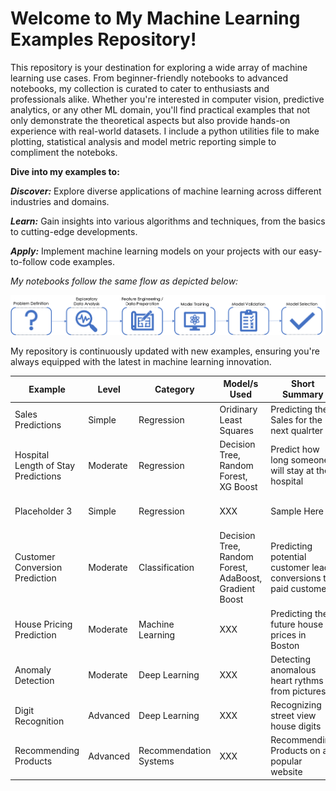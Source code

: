 # **Welcome to My Machine Learning Examples Repository!**

This repository is your destination for exploring a wide array of machine learning use cases. From beginner-friendly notebooks to advanced notebooks, my collection is curated to cater to enthusiasts and professionals alike. Whether you're interested in computer vision, predictive analytics, or any other ML domain, you'll find practical examples that not only demonstrate the theoretical aspects but also provide hands-on experience with real-world datasets. I include a python utilities file to make plotting, statistical analysis and model metric reporting simple to compliment the noteboks.

**Dive into my examples to:**

***Discover:*** Explore diverse applications of machine learning across different industries and domains.

***Learn:*** Gain insights into various algorithms and techniques, from the basics to cutting-edge developments.

***Apply:*** Implement machine learning models on your projects with our easy-to-follow code examples.

*My notebooks follow the same flow as depicted below:*

![Notebook ML Steps](./images/mlProcess.png "Flow")

My repository is continuously updated with new examples, ensuring you're always equipped with the latest in machine learning innovation. 

| Example | Level | Category | Model/s Used | Short Summary | Link |
|---------|-------|----------|--------------|---------------|------|
| Sales Predictions | Simple | Regression | Oridinary Least Squares | Predicting the Sales for the next qualrter | [Link](Regression-Sales-Prediction)|
| Hospital Length of Stay Predictions | Moderate | Regression | Decision Tree, Random Forest, XG Boost | Predict how long someone will stay at the hospital | [Link](Regression-Hospital-LOS)|
| Placeholder 3 | Simple | Regression | XXX | Sample Here | [Link](Link Here)|
| Customer Conversion Prediction | Moderate| Classification | Decision Tree, Random Forest, AdaBoost, Gradient Boost | Predicting potential customer lead conversions to paid customers | [Link](Classification-Customer-Conversion-Prediction) |
| House Pricing Prediction | Moderate | Machine Learning | XXX | Predicting the future house prices in Boston | [Link](MachineLearning-Housing-Price-Prediction) |
| Anomaly Detection | Moderate | Deep Learning | XXX | Detecting anomalous heart rythms from pictures | [Link](AnomalyDetection-HeartEKG)
| Digit Recognition | Advanced | Deep Learning | XXX | Recognizing street view house digits | [Link](DeepLearning-Digit-Recognition)|
| Recommending Products | Advanced | Recommendation Systems | XXX | Recommending Products on a popular website | [Link](RecommendationSystems-Products) |
